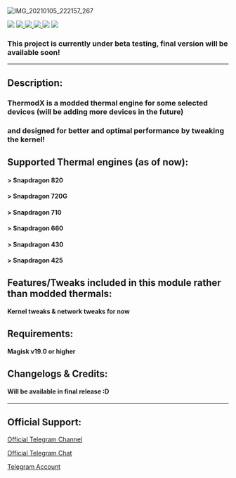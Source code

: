 
![IMG_20210105_222157_267](https://user-images.githubusercontent.com/91332949/135549028-10fc6e51-ac78-4044-a6a3-9bf0df8f5db5.png)

 <img src="https://img.shields.io/github/stars/UsiFX/ThermodX-Source?style=flat&logo=github&color=yellow" /> </a>
<a href="https://github.com/UsiFX/ThermodX-Source/network/members" alt="GitHub forks"> <img src="https://img.shields.io/github/forks/UsiFX/ThermodX-Source" /> </a> <a href="https://github.com/UsiFX/ThermodX-Source/graphs/contributors" alt="GitHub contributors"> <img src="https://img.shields.io/github/contributors/UsiFX/ThermodX-Source?style=flat&logo=github" /> </a>
<a href="https://github.com/UsiFX/ThermodX-Source" alt="GitHub closed pull requests"> <img src="https://img.shields.io/github/issues-pr-closed-raw/UsiFX/ThermodX-Source?color=success" /> </a> <img src="https://img.shields.io/badge/maintained%3F-yes-blue.svg" /> </a> <a href="https://www.pling.com/p/1609396/"><img src="https://img.shields.io/badge/Download-Module-red.svg"></a> <br/>


### This project is currently under beta testing, final version will be available soon!
---------------------------------------------------------------------------------------
## Description:
### ThermodX is a modded thermal engine for some selected devices (will be adding more devices in the future)
### and designed for better and optimal performance by tweaking the kernel!

## Supported Thermal engines (as of now):
#### > Snapdragon 820
#### > Snapdragon 720G
#### > Snapdragon 710
#### > Snapdragon 660
#### > Snapdragon 430
#### > Snapdragon 425

## Features/Tweaks included in this module rather than modded thermals:
#### Kernel tweaks & network tweaks for now

## Requirements:
#### Magisk v19.0 or higher

## Changelogs & Credits:
#### Will be available in final release :D
-------------------------------------------------------------------------------------
## Official Support:
 <a href="https://t.me/ThermodX">Official Telegram Channel</a>
 
 <a href="https://t.me/Thermxocg">Official Telegram Chat</a>
 
 <a href="https://t.me/imUsif12">Telegram Account</a>
